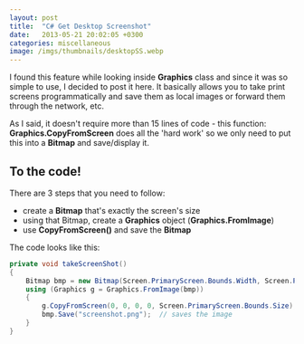 ```yaml
---
layout: post
title:  "C# Get Desktop Screenshot"
date:   2013-05-21 20:02:05 +0300
categories: miscellaneous
image: /imgs/thumbnails/desktopSS.webp
---
```


I found this feature while looking inside **Graphics** class and since it was so simple to use, I decided to post it here. It basically allows you to take print screens programmatically and save them as local images or forward them through the network, etc.

As I said, it doesn't require more than 15 lines of code - this function: **Graphics.CopyFromScreen** does all the 'hard work' so we only need to put this into a **Bitmap** and save/display it.

## To the code!

There are 3 steps that you need to follow:

*   create a **Bitmap** that's exactly the screen's size
*   using that Bitmap, create a **Graphics** object (**Graphics.FromImage**)
*   use **CopyFromScreen()** and save the **Bitmap**

The code looks like this:

```csharp
private void takeScreenShot()
{
    Bitmap bmp = new Bitmap(Screen.PrimaryScreen.Bounds.Width, Screen.PrimaryScreen.Bounds.Height);
    using (Graphics g = Graphics.FromImage(bmp))
    {
        g.CopyFromScreen(0, 0, 0, 0, Screen.PrimaryScreen.Bounds.Size);
        bmp.Save("screenshot.png");  // saves the image
    }                 
}
```